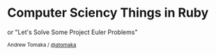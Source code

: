 
# Computer Sciency Things in Ruby

or "Let's Solve Some Project Euler Problems"

<small>Andrew Tomaka / [@atomaka](https://twitter.com/atomaka)</small>
